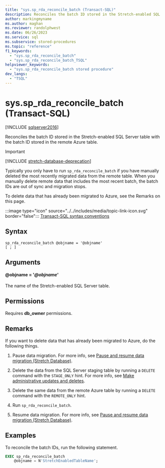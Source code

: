 ```yaml
---
title: "sys.sp_rda_reconcile_batch (Transact-SQL)"
description: Reconciles the batch ID stored in the Stretch-enabled SQL Server table with the batch ID stored in the remote Azure table.
author: markingmyname
ms.author: maghan
ms.reviewer: randolphwest
ms.date: 06/26/2023
ms.service: sql
ms.subservice: stored-procedures
ms.topic: "reference"
f1_keywords:
  - "sys.sp_rda_reconcile_batch"
  - "sys.sp_rda_reconcile_batch_TSQL"
helpviewer_keywords:
  - "sys.sp_rda_reconcile_batch stored procedure"
dev_langs:
  - "TSQL"
---
```

# sys.sp_rda_reconcile_batch (Transact-SQL)

[!INCLUDE [sqlserver2016](../../includes/applies-to-version/sqlserver2016.md)]

Reconciles the batch ID stored in the Stretch-enabled SQL Server table with the batch ID stored in the remote Azure table.

> [!IMPORTANT]  
> [!INCLUDE [stretch-database-deprecation](../../includes/stretch-database-deprecation.md)]

Typically you only have to run `sp_rda_reconcile_batch` if you have manually deleted the most recently migrated data from the remote table. When you manually delete remote data that includes the most recent batch, the batch IDs are out of sync and migration stops.

To delete data that has already been migrated to Azure, see the Remarks on this page.

:::image type="icon" source="../../includes/media/topic-link-icon.svg" border="false"::: [Transact-SQL syntax conventions](../../t-sql/language-elements/transact-sql-syntax-conventions-transact-sql.md)

## Syntax

```syntaxsql
sp_rda_reconcile_batch @objname = '@objname'
[ ; ]
```

## Arguments

#### @objname = '*@objname*'

The name of the Stretch-enabled SQL Server table.

## Permissions

Requires **db_owner** permissions.

## Remarks

If you want to delete data that has already been migrated to Azure, do the following things.

1. Pause data migration. For more info, see [Pause and resume data migration (Stretch Database)](../../sql-server/stretch-database/pause-and-resume-data-migration-stretch-database.md).

1. Delete the data from the SQL Server staging table by running a `DELETE` command with the `STAGE_ONLY` hint. For more info, see [Make administrative updates and deletes](../../sql-server/stretch-database/manage-and-troubleshoot-stretch-database.md#adminHints).

1. Delete the  same data from the remote Azure table by running a `DELETE` command with the `REMOTE_ONLY` hint.

1. Run `sp_rda_reconcile_batch`.

1. Resume data migration. For more info, see [Pause and resume data migration (Stretch Database)](../../sql-server/stretch-database/pause-and-resume-data-migration-stretch-database.md).

## Examples

To reconcile the batch IDs, run the following statement.

```sql
EXEC sp_rda_reconcile_batch
    @objname = N'StretchEnabledTableName';
```
